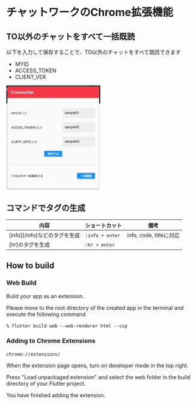 # チャットワークのChrome拡張機能

## TO以外のチャットをすべて一括既読

以下を入力して保存することで、TO以外のチャットをすべて既読できます

- MYID
- ACCESS_TOKEN
- CLIENT_VER

<img src="/assets/images_github/chatworker_1.png" width="250px">

## コマンドでタグの生成

内容 | ショートカット | 備考
--- | --- | ---
[info][/info]などのタグを生成 | `:info + enter` | info, code, titleに対応
[hr]のタグを生成 | `:hr + enter` |

## How to build

### Web Build

Build your app as an extension.

Please move to the root directory of the created app in the terminal and execute the following command.

```
% flutter build web --web-renderer html --csp
```

### Adding to Chrome Extensions

```
chrome://extensions/
```

When the extension page opens, turn on developer mode in the top right.

Press "Load unpackaged extension" and select the web folder in the build directory of your Flutter project.

You have finished adding the extension.
